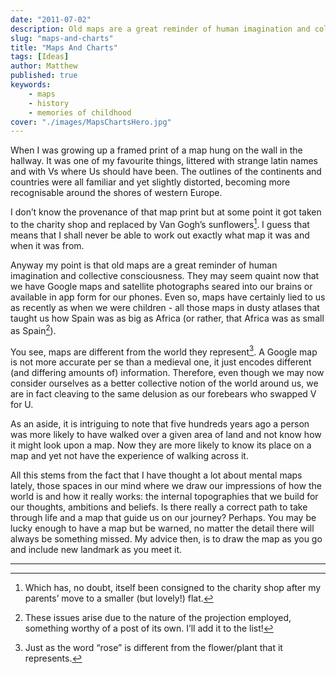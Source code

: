 ```yaml
---
date: "2011-07-02"
description: Old maps are a great reminder of human imagination and collective consciousness.
slug: "maps-and-charts" 
title: "Maps And Charts"
tags: [Ideas]
author: Matthew
published: true
keywords:
    - maps
    - history
    - memories of childhood
cover: "./images/MapsChartsHero.jpg"
---
```


When I was growing up a framed print of a map hung on the wall in the hallway. It was one of my favourite things, littered with strange latin names and with Vs where Us should have been. The outlines of the continents and countries were all familiar and yet slightly distorted, becoming more recognisable around the shores of western Europe.

I don’t know the provenance of that map print but at some point it got taken to the charity shop and replaced by Van Gogh’s sunflowers[^1]. I guess that means that I shall never be able to work out exactly what map it was and when it was from. 

Anyway my point is that old maps are a great reminder of human imagination and collective consciousness. They may seem quaint now that we have Google maps and satellite photographs seared into our brains or available in app form for our phones. Even so, maps have certainly lied to us as recently as when we were children - all those maps in dusty atlases that taught us how Spain was as big as Africa (or rather, that Africa was as small as Spain[^2]).

You see, maps are different from the world they represent[^3]. A Google map is not more accurate per se than a medieval one, it just encodes different (and differing amounts of) information. Therefore, even though we may now consider ourselves as a better collective notion of the world around us, we are in fact cleaving to the same delusion as our forebears who swapped V for U.

As an aside, it is intriguing to note that five hundreds years ago a person was more likely to have walked over a given area of land and not know how it might look upon a map. Now they are more likely to know its place on a map and yet not have the experience of walking across it.

All this stems from the fact that I have thought a lot about mental maps lately, those spaces in our mind where we draw our impressions of how the world is and how it really works: the internal topographies that we build for our thoughts, ambitions and beliefs. Is there really a correct path to take through life and a map that guide us on our journey? Perhaps. You may be lucky enough to have a map but be warned, no matter the detail there will always be something missed. My advice then, is to draw the map as you go and include new landmark as you meet it.

---

[^1]: Which has, no doubt, itself been consigned to the charity shop after my parents’ move to a smaller (but lovely!) flat.
[^2]: These issues arise due to the nature of the projection employed, something worthy of a post of its own. I’ll add it to the list!
[^3]: Just as the word “rose” is different from the flower/plant that it represents.